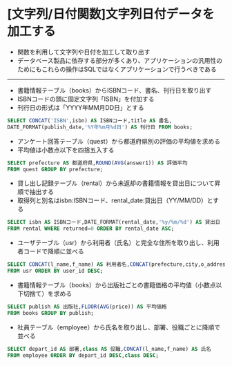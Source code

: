 # [文字列/日付関数]文字列日付データを加工する  
* 関数を利用して文字列や日付を加工して取り出す
* データベース製品に依存する部分が多くあり、アプリケーションの汎用性のためにもこれらの操作はSQLではなくアプリケーションで行うべきである

***
* 書籍情報テーブル（books）からISBNコード、書名、刊行日を取り出す
* ISBNコードの頭に固定文字列「ISBN」を付加する
* 刊行日の形式は「YYYY年MM月DD日」とする
```sql
SELECT CONCAT('ISBN',isbn) AS ISBNコード,title AS 書名,
DATE_FORMAT(publish_date,'%Y年%m月%d日') AS 刊行日 FROM books;
```

* アンケート回答テーブル（quest）から都道府県別の評価の平均値を求める
* 平均値は小数点以下を四捨五入する
```sql
SELECT prefecture AS 都道府県,ROUND(AVG(answer1)) AS 評価平均
FROM quest GROUP BY prefecture;
```

* 貸し出し記録テーブル（rental）から未返却の書籍情報を貸出日について昇順で抽出する
* 取得列と別名はisbn:ISBNコード、rental_date:貸出日（YY/MM/DD）とする
```sql
SELECT isbn AS ISBNコード,DATE_FORMAT(rental_date,'%y/%m/%d') AS 貸出日
FROM rental WHERE returned=0 ORDER BY rental_date ASC;
```

* ユーザテーブル（usr）から利用者（氏名）と完全な住所を取り出し、利用者コードで降順に並べる
```sql
SELECT CONCAT(l_name,f_name) AS 利用者名,CONCAT(prefecture,city,o_address) AS 住所 
FROM usr ORDER BY user_id DESC;
```

* 書籍情報テーブル（books）から出版社ごとの書籍価格の平均値（小数点以下切捨て）を求める
```sql
SELECT publish AS 出版社,FLOOR(AVG(price)) AS 平均価格
FROM books GROUP BY publish;
```

* 社員テーブル（employee）から氏名を取り出し、部署、役職ごとに降順で並べる
```sql
SELECT depart_id AS 部署,class AS 役職,CONCAT(l_name,f_name) AS 氏名
FROM employee ORDER BY depart_id DESC,class DESC;
```
